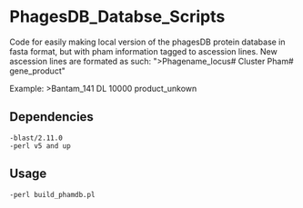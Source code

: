 # PhagesDB_Databse_Scripts
Code for easily making local version of the phagesDB protein database in fasta format, but with pham information tagged to ascession lines. New ascession lines are formated as such: ">Phagename_locus# Cluster Pham# gene_product"


Example: >Bantam_141 DL 10000 product_unkown

## Dependencies

    -blast/2.11.0
    -perl v5 and up
    
## Usage  

    -perl build_phamdb.pl
  
  
